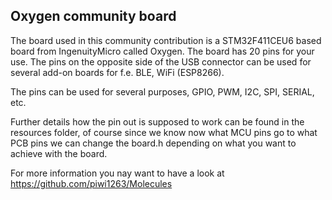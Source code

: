 ## Oxygen community board ##

The board used in this community contribution is a STM32F411CEU6 based board from IngenuityMicro called Oxygen. The board has 20 pins for your use. The pins on the opposite side of the USB connector can be used for several add-on boards for f.e. BLE, WiFi (ESP8266). 

The pins can be used for several purposes, GPIO, PWM, I2C, SPI, SERIAL, etc.

Further details how the pin out is supposed to work can be found in the resources folder, of course since we know now what MCU pins go to what PCB pins we can change the board.h depending on what you want to achieve with the board. 

For more information you nay want to have a look at https://github.com/piwi1263/Molecules  
